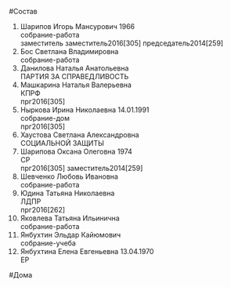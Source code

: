 #Состав  
1. Шарипов Игорь Мансурович 1966  
    собрание-работа  
    заместитель заместитель2016[305] председатель2014[259]  
2. Бос Светлана Владимировна  
    собрание-работа  
3. Данилова Наталья Анатольевна  
    ПАРТИЯ ЗА СПРАВЕДЛИВОСТЬ  
4. Машкарина Наталья Валерьевна  
    КПРФ  
    прг2016[305]  
5. Ныркова Ирина Николаевна 14.01.1991  
    собрание-дом  
    прг2016[305]  
6. Хаустова Светлана Александровна  
    СОЦИАЛЬНОЙ ЗАЩИТЫ  
7. Шарипова Оксана Олеговна 1974  
    СР  
    прг2016[305] заместитель2014[259]  
8. Шевченко Любовь Ивановна  
    собрание-работа  
9. Юдина Татьяна Николаевна  
    ЛДПР  
    прг2016[262]
10. Яковлева Татьяна Ильинична  
    собрание-работа  
11. Янбухтин Эльдар Кайюмович  
    собрание-учеба  
12. Янбухтина Елена Евгеньевна 13.04.1970  
    ЕР  
  
#Дома  
